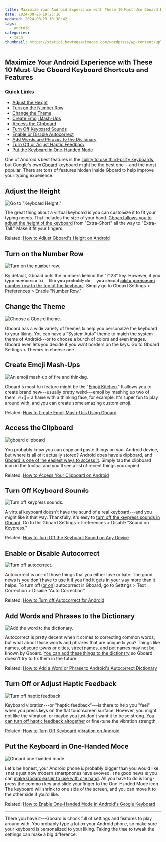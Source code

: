 ```yaml
---
title: Maximize Your Android Experience with These 10 Must-Use Gboard Keyboard Shortcuts and Features
date: 2024-08-26 19:25:16
updated: 2024-08-29 10:38:42
tags:
  - android
categories:
  - tech
thumbnail: https://static1.howtogeekimages.com/wordpress/wp-content/uploads/2023/04/Gboard-hero.jpg
---
```


## Maximize Your Android Experience with These 10 Must-Use Gboard Keyboard Shortcuts and Features

### Quick Links

* [Adjust the Height](https://howto.techidaily.com/how-to-unbrick-a-dead-oppo-f25-pro-5g-drfone-by-drfone-fix-android-problems-fix-android-problems/)
* [Turn on the Number Row](https://vimeo-videos.techidaily.com/new-quick-glance-at-stars-contribution-for-2024/)
* [Change the Theme](https://extra-support.techidaily.com/precision-zoom-for-clearer-movie-scenes-for-2024/)
* [Create Emoji Mash-Ups](https://desktop-recording.techidaily.com/pursuing-peerless-speech-to-text-with-google-assistance/)
* [Access the Clipboard](https://sound-issues.techidaily.com/how-to-restore-voice-chat-feature-for-a-smooth-teamwork-in-back-4-blood/)
* [Turn Off Keyboard Sounds](https://extra-tips.techidaily.com/updated-boosting-collaboration-mastery-of-zoom-capabilities-in-win10/)
* [Enable or Disable Autocorrect](https://some-techniques.techidaily.com/2024-approved-gaiety-media-download-review/)
* [Add Words and Phrases to the Dictionary](https://easy-unlock-android.techidaily.com/how-to-enable-usb-debugging-on-a-locked-oneplus-ace-2-pro-phone-by-drfone-android/)
* [Turn Off or Adjust Haptic Feedback](https://techtrends.techidaily.com/how-to-address-the-helperdll-file-not-found-error-effectively/)
* [Put the Keyboard in One-Handed Mode](https://techidaily.com/remove-motorola-edge-40-neo-unlock-screen-by-drfone-android-unlock-android-unlock/)

 One of Android's best features is the [ability to use third-party keyboards](https://extra-hints.techidaily.com/2024-approved-construct-humor-memes-via-adobe/), but Google's own [Gboard](https://www.anrdoezrs.net/links/3607085/type/dlg/sid/UUhtgUeUpU201900/https://play.google.com/store/apps/details?id=com.google.android.inputmethod.latin&hl=en%5FUS&gl=US) keyboard might be the best one---and the most popular. There are tons of features hidden inside Gboard to help improve your typing experience.

##  Adjust the Height

![Go to &quot;Keyboard Height.&quot;](https://static1.howtogeekimages.com/wordpress/wp-content/uploads/2016/06/2021-08-23_16-52-26.png?trim=1,1&amp;bg-color=000&amp;pad=1,1) 

 The great thing about a virtual keyboard is you can customize it to fit your typing needs. That includes the size of your hand. [Gboard allows you to adjust the height of the keyboard](https://apple-account.techidaily.com/in-2024-how-to-fix-locked-apple-id-from-apple-iphone-11-pro-by-drfone-ios/) from "Extra-Short" all the way to "Extra-Tall." Make it fit your fingers.

Related: [How to Adjust Gboard's Height on Android](https://apple-account.techidaily.com/in-2024-how-to-fix-locked-apple-id-from-apple-iphone-11-pro-by-drfone-ios/) 

##  Turn on the Number Row

![Turn on the number row.](https://static1.howtogeekimages.com/wordpress/wp-content/uploads/2023/04/2023-04-28_15-47-38.jpg) 

 By default, Gboard puts the numbers behind the "?123" key. However, if you type numbers a lot---like you probably do---you should [add a permanent number row to the top of the keyboard](https://screen-mirroring-recording.techidaily.com/updated-superior-live-streaming-and-conferencing-apps-for-2024/). Simply go to Gboard Settings > Preferences > Enable "Number Row."

##  Change the Theme

![Choose a Gboard theme.](https://static1.howtogeekimages.com/wordpress/wp-content/uploads/2023/04/2023-04-28_15-49-50.jpg) 

 Gboard has a wide variety of themes to help you personalize the keyboard to your liking. You can have a "System Auto" theme to match the system theme of Android---or to choose a bunch of colors and even images. Gboard even lets you decide if you want borders on the keys. Go to Gboard Settings > Themes to choose one.

##  Create Emoji Mash-Ups

![An emoji mash-up of fire and thinking.](https://static1.howtogeekimages.com/wordpress/wp-content/uploads/2020/10/emoji-mashup-hero.png?width=1198&amp;trim=1,1&amp;bg-color=000&amp;pad=1,1) 

 Gboard's most fun feature might be the "[Emoji Kitchen](https://graphic-issues.techidaily.com/gpu-recognition-error-fix/)." It allows you to create brand new---usually pretty weird---emoji by mashing up two of them. 🔥+🤔= a flame with a thinking face, for example. It's super fun to play around with, and you can create some amazing custom emoji.

Related: [How to Create Emoji Mash-Ups Using Gboard](https://graphic-issues.techidaily.com/gpu-recognition-error-fix/) 

##  Access the Clipboard

![gboard clipboard](https://static1.howtogeekimages.com/wordpress/wp-content/uploads/2020/09/2020-09-28_12-00-23.jpg?trim=1,1&amp;bg-color=000&amp;pad=1,1) 

 You probably know you can copy and paste things on your Android device, but where is all of it actually stored? Android does have a clipboard, and [Gboard is one of the easiest ways to access it](https://screen-activity-recording.techidaily.com/new-the-essentials-of-webcam-capture-with-free2x-app/). Simply tap the clipboard icon in the toolbar and you'll see a list of recent things you copied.

Related: [How to Access Your Clipboard on Android](https://screen-activity-recording.techidaily.com/new-the-essentials-of-webcam-capture-with-free2x-app/) 

##  Turn Off Keyboard Sounds

![Turn off keypress sounds.](https://static1.howtogeekimages.com/wordpress/wp-content/uploads/2023/04/2023-04-28_15-56-49.jpg) 

 A virtual keyboard doesn't have the sound of a real keyboard---and you might like it that way. Thankfully, it's easy to [turn off the keypress sounds in Gboard](https://extra-resources.techidaily.com/boost-your-photography-game-complimentary-basics-plus-expandable-paid-lut-options-for-2024/). Go to the Gboard Settings > Preferences > Disable "Sound on Keypress."

Related: [How to Turn Off the Keyboard Sound on Any Device](https://extra-resources.techidaily.com/boost-your-photography-game-complimentary-basics-plus-expandable-paid-lut-options-for-2024/) 

##  Enable or Disable Autocorrect

![Turn off autocorrect.](https://static1.howtogeekimages.com/wordpress/wp-content/uploads/2023/04/2023-04-28_15-59-30.jpg) 

 Autocorrect is one of those things that you either love or hate. The good news is [you don't have to use it](https://screen-sharing-recording.techidaily.com/updated-top-3g-networks-and-plans-for-gamers-on-a-budget-for-2024/) if you find it gets in your way more than it helps. To turn off ([or on](https://some-skills.techidaily.com/updated-the-comprehensive-blueprint-to-powerdirectors-full-potential/)) autocorrect in Gboard, go to Settings > Text Correction > Disable "Auto Correction."

Related: [How to Turn off Autocorrect for Android](https://screen-sharing-recording.techidaily.com/updated-top-3g-networks-and-plans-for-gamers-on-a-budget-for-2024/) 

##  Add Words and Phrases to the Dictionary

![Add the word to the dictionary.](https://static1.howtogeekimages.com/wordpress/wp-content/uploads/2016/01/2022-01-07_17-00-05.png?trim=1,1&amp;bg-color=000&amp;pad=1,1) 

 Autocorrect is pretty decent when it comes to correcting common words, but what about those words and phrases that are unique to you? Things like names, obscure towns or cities, street names, and pet names may not be known by Gboard. [You can add these things to the dictionary](https://data-wizards.techidaily.com/avoiding-typical-video-setbacks-with-proven-fixes/) so Gboard doesn't try to fix them in the future.

Related: [How to Add a Word or Phrase to Android's Autocorrect Dictionary](https://data-wizards.techidaily.com/avoiding-typical-video-setbacks-with-proven-fixes/) 

##  Turn Off or Adjust Haptic Feedback

![Turn off haptic feedback.](https://static1.howtogeekimages.com/wordpress/wp-content/uploads/2023/04/2023-04-28_16-04-27.jpg) 

 Keyboard vibration---or "haptic feedback"---is there to help you "feel" when you press keys on the flat touchscreen surface. However, you might not like the vibration, or maybe you just don't want it to be so strong. [You can turn off haptic feedback altogether](https://instagram-videos.techidaily.com/updated-sequential-image-storytelling-on-ig-for-2024/) or fine-tune the vibration strength.

Related: [How to Turn Off Keyboard Vibration on Android](https://instagram-videos.techidaily.com/updated-sequential-image-storytelling-on-ig-for-2024/) 

##  Put the Keyboard in One-Handed Mode

![Gboard one-handed mode.](https://static1.howtogeekimages.com/wordpress/wp-content/uploads/2023/04/2023-04-28_16-08-39.jpg) 

 Let's be honest, your Android phone is probably bigger than you would like. That's just how modern smartphones have evolved. The good news is you can [make Gboard easier to use with one hand](https://screen-activity-recording.techidaily.com/new-customize-screenshot-storing-on-mac-for-2024/). All you have to do is long-press the common key and slide your finger to the One-Handed Mode icon. The keyboard will shrink to one side of the screen, and you can move it to the other side if you'd like.

Related: [How to Enable One-Handed Mode in Android's Google Keyboard](https://screen-activity-recording.techidaily.com/new-customize-screenshot-storing-on-mac-for-2024/) 

---

 There you have it---Gboard is chock full of settings and features to play around with. You probably type a lot on your Android phone, so make sure your keyboard is personalized to your liking. Taking the time to tweak the settings can make a big difference.

<ins class="adsbygoogle"
     style="display:block"
     data-ad-format="autorelaxed"
     data-ad-client="ca-pub-7571918770474297"
     data-ad-slot="1223367746"></ins>



<ins class="adsbygoogle"
     style="display:block"
     data-ad-client="ca-pub-7571918770474297"
     data-ad-slot="8358498916"
     data-ad-format="auto"
     data-full-width-responsive="true"></ins>
